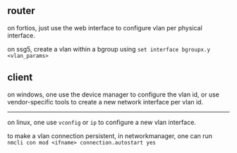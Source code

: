 ## router

on fortios, just use the web interface to configure vlan per physical interface.

on ssg5, create a vlan within a bgroup using `set interface bgroupx.y <vlan_params>`

## client

on windows, one use the device manager to configure the vlan id, or use vendor-specific tools to create a new network interface per vlan id.


---

on linux, one use `vconfig` or `ip` to configure a new vlan interface.

to make a vlan connection persistent, in networkmanager, one can run `nmcli con mod <ifname> connection.autostart yes`

